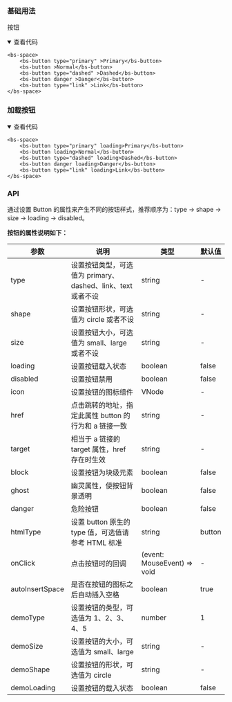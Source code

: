 ### 基础用法
<bs-button type="primary" >按钮</bs-button>
<details open>
<summary><a>查看代码</a></summary>

```vue
<bs-space>
    <bs-button type="primary" >Primary</bs-button>
    <bs-button >Normal</bs-button>
    <bs-button type="dashed" >Dashed</bs-button>
    <bs-button danger >Danger</bs-button>
    <bs-button type="link" >Link</bs-button>
</bs-space>
```
</details>

### 加载按钮
<bs-button type="primary" :demoType='2'></bs-button>
<details open>
<summary><a>查看代码</a></summary>

```vue
<bs-space>
    <bs-button type="primary" loading>Primary</bs-button>
    <bs-button loading>Normal</bs-button>
    <bs-button type="dashed" loading>Dashed</bs-button>
    <bs-button danger loading>Danger</bs-button>
    <bs-button type="link" loading>Link</bs-button>
</bs-space>
```
</details>


### API
通过设置 Button 的属性来产生不同的按钮样式，推荐顺序为：type -> shape -> size -> loading -> disabled。

**按钮的属性说明如下：**

| 参数 | 说明 | 类型 | 默认值 |
| --- | --- | --- | --- |
| type | 设置按钮类型，可选值为 primary、dashed、link、text 或者不设 | string | - |
| shape | 设置按钮形状，可选值为 circle 或者不设 | string | - |
| size | 设置按钮大小，可选值为 small、large 或者不设 | string | - |
| loading | 设置按钮载入状态 | boolean | false |
| disabled | 设置按钮禁用 | boolean | false |
| icon | 设置按钮的图标组件 | VNode | - |
| href | 点击跳转的地址，指定此属性 button 的行为和 a 链接一致 | string | - |
| target | 相当于 a 链接的 target 属性，href 存在时生效 | string | - |
| block | 设置按钮为块级元素 | boolean | false |
| ghost | 幽灵属性，使按钮背景透明 | boolean | false |
| danger | 危险按钮 | boolean | false |
| htmlType | 设置 button 原生的 type 值，可选值请参考 HTML 标准 | string | button |
| onClick | 点击按钮时的回调 | (event: MouseEvent) => void | - |
| autoInsertSpace | 是否在按钮的图标之后自动插入空格 | boolean | true |
| demoType | 设置按钮的类型，可选值为 1、2、3、4、5 | number | 1 |
| demoSize | 设置按钮的大小，可选值为 small、large | string | - |
| demoShape | 设置按钮的形状，可选值为 circle | string | - |
| demoLoading | 设置按钮的载入状态 | boolean | false |




